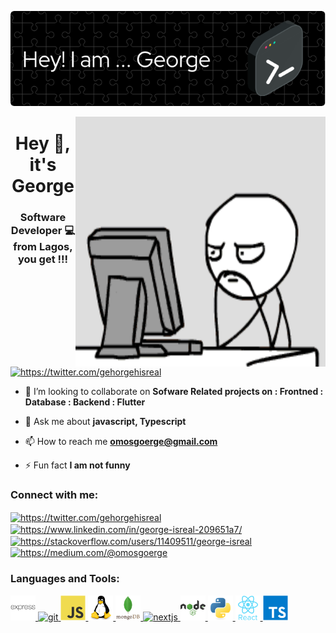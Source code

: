 ![Header](./header.png)

<img align="right" width="400" height="400" alt="coding_image" src="./sideimage.gif" />

<h1 align="center">Hey 👋, it's George</h1>
<h3 align="center">Software Developer  💻 from Lagos, you get !!!</h3>


<p align="left"> <a href="https://twitter.com/https://twitter.com/gehorgehisreal" target="blank"><img src="https://img.shields.io/twitter/follow/https://twitter.com/gehorgehisreal?logo=twitter&style=for-the-badge" alt="https://twitter.com/gehorgehisreal" /></a> </p>


- 👯 I’m looking to collaborate on **Sofware Related projects on : Frontned : Database : Backend : Flutter** 

- 💬 Ask me about **javascript, Typescript**

- 📫 How to reach me **omosgoerge@gmail.com**

- ⚡ Fun fact **I am not funny**

<h3 align="left">Connect with me:</h3>
<div style={ display: 'flex'}>
  
<p align="left">
<a href="https://twitter.com/https://twitter.com/gehorgehisreal" target="blank"><img align="center" src="https://raw.githubusercontent.com/rahuldkjain/github-profile-readme-generator/master/src/images/icons/Social/twitter.svg" alt="https://twitter.com/gehorgehisreal" height="30" width="40" /></a>
<a href="https://linkedin.com/in/https://www.linkedin.com/in/george-isreal-209651a7/" target="blank"><img align="center" src="https://raw.githubusercontent.com/rahuldkjain/github-profile-readme-generator/master/src/images/icons/Social/linked-in-alt.svg" alt="https://www.linkedin.com/in/george-isreal-209651a7/" height="30" width="40" /></a>
<a href="https://stackoverflow.com/users/https://stackoverflow.com/users/11409511/george-isreal" target="blank"><img align="center" src="https://raw.githubusercontent.com/rahuldkjain/github-profile-readme-generator/master/src/images/icons/Social/stack-overflow.svg" alt="https://stackoverflow.com/users/11409511/george-isreal" height="30" width="40" /></a>
<a href="https://medium.com/https://medium.com/@omosgoerge" target="blank"><img align="center" src="https://raw.githubusercontent.com/rahuldkjain/github-profile-readme-generator/master/src/images/icons/Social/medium.svg" alt="https://medium.com/@omosgoerge" height="30" width="40" /></a>
</p>

</div>
<h3 align="left">Languages and Tools:</h3>
<p align="left"> <a href="https://expressjs.com" target="_blank" rel="noreferrer" style={{height: '20px', width: '20px'}}> <img src="https://raw.githubusercontent.com/devicons/devicon/master/icons/express/express-original-wordmark.svg" alt="express" width="40" height="40"/> </a> <a href="https://git-scm.com/" target="_blank" rel="noreferrer"> <img src="https://www.vectorlogo.zone/logos/git-scm/git-scm-icon.svg" alt="git" width="40" height="40"/> </a> <a href="https://developer.mozilla.org/en-US/docs/Web/JavaScript" target="_blank" rel="noreferrer"> <img src="https://raw.githubusercontent.com/devicons/devicon/master/icons/javascript/javascript-original.svg" alt="javascript" width="40" height="40"/> </a> <a href="https://www.linux.org/" target="_blank" rel="noreferrer"> <img src="https://raw.githubusercontent.com/devicons/devicon/master/icons/linux/linux-original.svg" alt="linux" width="40" height="40"/> </a> <a href="https://www.mongodb.com/" target="_blank" rel="noreferrer"> <img src="https://raw.githubusercontent.com/devicons/devicon/master/icons/mongodb/mongodb-original-wordmark.svg" alt="mongodb" width="40" height="40"/> </a> <a href="https://nextjs.org/" target="_blank" rel="noreferrer"> <img src="https://cdn.worldvectorlogo.com/logos/nextjs-2.svg" alt="nextjs" width="40" height="40"/> </a> <a href="https://nodejs.org" target="_blank" rel="noreferrer"> <img src="https://raw.githubusercontent.com/devicons/devicon/master/icons/nodejs/nodejs-original-wordmark.svg" alt="nodejs" width="40" height="40"/> </a> <a href="https://www.python.org" target="_blank" rel="noreferrer"> <img src="https://raw.githubusercontent.com/devicons/devicon/master/icons/python/python-original.svg" alt="python" width="40" height="40"/> </a> <a href="https://reactjs.org/" target="_blank" rel="noreferrer"> <img src="https://raw.githubusercontent.com/devicons/devicon/master/icons/react/react-original-wordmark.svg" alt="react" width="40" height="40"/> </a> <a href="https://www.typescriptlang.org/" target="_blank" rel="noreferrer"> <img src="https://raw.githubusercontent.com/devicons/devicon/master/icons/typescript/typescript-original.svg" alt="typescript" width="40" height="40"/> </a> </p>


